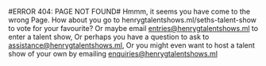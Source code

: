 #ERROR 404: PAGE NOT FOUND#
Hmmm, it seems you have come to the wrong Page.
How about you go to henrygtalentshows.ml/seths-talent-show to vote for your favourite?
Or maybe email entries@henrygtalentshows.ml to enter a talent show,
Or perhaps you have a question to ask to assistance@henrygtalentshows.ml,
Or you might even want to host a talent show of your own by emailing enquiries@henrygtalentshows.ml
